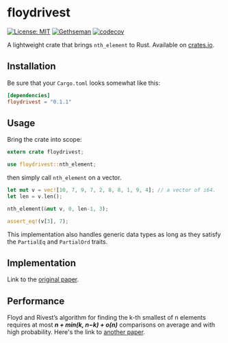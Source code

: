 # floydrivest

[![License: MIT](https://img.shields.io/badge/License-MIT-yellow.svg)](https://opensource.org/licenses/MIT)
[![Gethseman](https://circleci.com/gh/Gethseman/floydrivest.svg?style=shield)](https://app.circleci.com/pipelines/github/Gethseman/floydrivest)
[![codecov](https://codecov.io/gh/Gethseman/floydrivest/branch/master/graph/badge.svg)](https://codecov.io/gh/Gethseman/floydrivest)

A lightweight crate that brings `nth_element` to Rust. Available on [crates.io](https://crates.io/crates/floydrivest).

## Installation 

Be sure that your `Cargo.toml` looks somewhat like this:
```toml
[dependencies]
floydrivest = "0.1.1"
```
## Usage

Bring the crate into scope:

```rust
extern crate floydrivest;

use floydrivest::nth_element;
```
then  simply call `nth_element` on a vector.

```rust
let mut v = vec![10, 7, 9, 7, 2, 8, 8, 1, 9, 4]; // a vector of i64.
let len = v.len();

nth_element(&mut v, 0, len-1, 3);

assert_eq!(v[3], 7);
```

This implementation also handles generic data types as long as they satisfy the `PartialEq` and `PartialOrd` traits.

## Implementation

Link to the [original paper](http://citeseerx.ist.psu.edu/viewdoc/download?doi=10.1.1.309.7108&rep=rep1&type=pdf).

## Performance

Floyd and Rivest’s algorithm for finding the k-th smallest of n elements requires at most __*n + min(k, n−k) + o(n)*__ comparisons on average and with high probability. Here's the link to [another paper](https://pdf.sciencedirectassets.com/271538/1-s2.0-S0304397505X06053/1-s2.0-S0304397505004081/main.pdf?X-Amz-Security-Token=IQoJb3JpZ2luX2VjEFAaCXVzLWVhc3QtMSJHMEUCIQDl%2F9cPuNXqSVgoeYJ99N9%2FR1fZEziJbYxXKIsoJ7FVTwIgYGDaDtCQwiGSl0PU6cE5yOK3CV%2Bm8CgqJhONLCT%2BBtIqtAMIKRADGgwwNTkwMDM1NDY4NjUiDBlhPv3vVEGQm4qiJyqRA7aLGldU3%2BiSKo9b6xM2nAEyZjlHOjtF0ktwUnfdGsEgZzgO2IYnEb4z01M64Vhipoopsc5hd7pLyYJZuW2M9Gw291mK7IZz%2FC3PJjGs%2BNYgBJRm%2Fwm%2FKEsm7jWCgPv2oUK55xFO2ZXFPPcNFzauDNkqebUtlrj5lglM7f68PSIDKlPTbzH6V108p7E2dI%2BRBBRg6AZpZdSIYIXzv0miVkwjAUBIEyEz4%2B4E3JQGwhj2lKz5nfeA713w2u2WWH779Sg1Ti6zxAHmoZo5R3x7srDCJWvBEGevqBzqRKpeIZGzANiJKqUHNnXNt7mdcY4GU0KrC62wdRkmhky5n4ab1EqLL5m793GgIItVAggR7N5gE%2FoyYR7Oee6%2FZeibLwSoJyRZgZj7I%2FQkcADKUOZTyGRDwNKBlErZrhpNcloOSp3F2W6OpqMXRQvbFlXyamexfk11exiuddhQqyi4yLYsd6LvMcCyQFsqd98HNQWK4qbzhTcZa%2B2lZdU%2FJ8a9iWsI0Z9ujUmkrEo1TAkXWPmuSHw6MN%2FQvvkFOusBVthNwgsUEim4JYbkDmzbucbRCpecT34O148zcYrftPNWZ1M14gI6pL3Y7Jzf1jJoIDjlJamRqgKxQfEFuMKlmW%2Fc2D5MbFrgUla7ewXuPsIYaDknTA227PQGzmeao45aYktYnEP0nw41W%2FDTlPxmqFf9J35uwne4BSYZjmPRyiD3Svy6n9EA%2F2ZzJlDh9OuKHHMtsC5hNEWAvEQbcy15lBgLZhEf1ZylwC7PI8R7q6wPnK3C2OGinMYu2vuwS0cmMhrAB7C0IY0Xuu68fDGofPGp6pnFjnjq%2FNurq3%2BenRw1cPG2eYPKEXhWwg%3D%3D&X-Amz-Algorithm=AWS4-HMAC-SHA256&X-Amz-Date=20200809T075125Z&X-Amz-SignedHeaders=host&X-Amz-Expires=300&X-Amz-Credential=ASIAQ3PHCVTY6TADYCRC%2F20200809%2Fus-east-1%2Fs3%2Faws4_request&X-Amz-Signature=9d7ddacf9fa23c5dceebfc032db6f212dd18cea0f63e0b4693f63d7cf795bbf1&hash=fa70d2d7494148faece1fa7d317c6d39127465a0e9cbaa204fa1423f5fdf85a1&host=68042c943591013ac2b2430a89b270f6af2c76d8dfd086a07176afe7c76c2c61&pii=S0304397505004081&tid=spdf-eef374c0-5cab-40f8-be65-cde644439ebb&sid=23bf34414d6ab740a758d979eb54cef1d3adgxrqb&type=client1).
